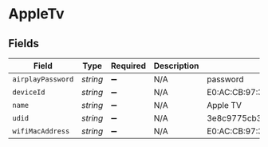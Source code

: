 # AppleTv


## Fields

| Field                                    | Type                                     | Required                                 | Description                              | Example                                  |
| ---------------------------------------- | ---------------------------------------- | ---------------------------------------- | ---------------------------------------- | ---------------------------------------- |
| `airplayPassword`                        | *string*                                 | :heavy_minus_sign:                       | N/A                                      | password                                 |
| `deviceId`                               | *string*                                 | :heavy_minus_sign:                       | N/A                                      | E0:AC:CB:97:36:g5                        |
| `name`                                   | *string*                                 | :heavy_minus_sign:                       | N/A                                      | Apple TV                                 |
| `udid`                                   | *string*                                 | :heavy_minus_sign:                       | N/A                                      | 3e8c9775cb3302ed9e645adf632cfa533adc3aa8 |
| `wifiMacAddress`                         | *string*                                 | :heavy_minus_sign:                       | N/A                                      | E0:AC:CB:97:36:G4                        |